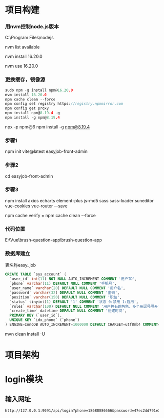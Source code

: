 # 项目构建

### 用nvm控制node.js版本

C:\Program Files\nodejs

nvm list available  

nvm install 16.20.0           

nvm use 16.20.0                

### 更换缓存，镜像源

```c
sudo npm -g install npm@16.20.0
nvm install 16.20.0           
npm cache clean --force
npm config set registry https://registry.npmmirror.com
npm config get proxy
npm install npm@8.19.4 -g
npm install -g npm@8.19.4
```

npx -p npm@6 npm install -g npm@8.19.4

### 步骤1

npm init vite@latest easyjob-front-admin

### 步骤2

cd easyjob-front-admin

### 步骤3

npm install axios echarts element-plus js-md5 sass sass-loader suneditor vue-cookies vue-router --save

npm cache verify = npm cache clean --force

### 代码位置

E:\Vue\brush-question-app\brush-question-app

### 数据库建立

表名称easy_job



```sql
CREATE TABLE `sys_account` (
  `user_id` int(11) NOT NULL AUTO_INCREMENT COMMENT '用户ID',
  `phone` varchar(11) DEFAULT NULL COMMENT '手机号',
  `user_name` varchar(20) DEFAULT NULL COMMENT '用户名',
  `password` varchar(32) DEFAULT NULL COMMENT '密码',
  `position` varchar(150) DEFAULT NULL COMMENT '职位',
  `status` tinyint(1) DEFAULT '1' COMMENT '状态 0:禁用 1:启用',
  `roles` varchar(100) DEFAULT NULL COMMENT '用户拥有的角色，多个用逗号隔开',
  `create_time` datetime DEFAULT NULL COMMENT '创建时间',
  PRIMARY KEY (`user_id`),
  UNIQUE KEY `idx_phone` (`phone`)
) ENGINE=InnoDB AUTO_INCREMENT=1000000 DEFAULT CHARSET=utf8mb4 COMMENT='账号信息';

```



mvn clean install -U

# 项目架构

# login模块

## 输入网址

```txt
http://127.0.0.1:9091/api/login?phone=18688886666&password=47ec2dd791e31e2ef2076caf64ed9b3d&checkCode=vzquw
```



